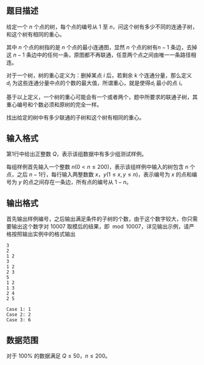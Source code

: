 ## 题目描述

给定一个 $n$ 个点的树，每个点的编号从 $1$ 至 $n$，问这个树有多少不同的连通子树，和这个树有相同的重心。

其中 $n$ 个点的树指的是 $n$ 个点的最小连通图，显然 $n$ 个点的树有$n-1$ 条边，去掉这 $n-1$ 条边中的任何一条，原图都不再联通，任意两个点之间由唯一一条路径相连。

对于一个树，树的重心定义为：删掉某点 $i$ 后，若剩余 $k$ 个连通分量，那么定义 $d_i$ 为这些连通分量中点的个数的最大值，所谓重心，就是使得$d_i$ 最小的点 $i$。

基于以上定义，一个树的重心可能会有一个或者两个，题中所要求的联通子树，其重心编号和个数必须和原树的完全一样。

找出给定的树中有多少联通的子树和这个树有相同的重心。

## 输入格式

第1行中给出正整数 $Q$，表示该组数据中有多少组测试样例。

每组样例首先输入一个整数 $n (0 < n\le 200)$，表示该组样例中输入的树包含 $n$ 个点，之后 $n-1$行，每行输入两整数数 $x，y(1\le x, y\le n)$，表示编号为 $x$ 的点和编号为 $y$ 的点之间存在一条边，所有点的编号从 $1-n$。

## 输出格式

首先输出样例编号，之后输出满足条件的子树的个数，由于这个数字较大，你只需要输出这个数字对 $10007$ 取模后的结果，即 $\bmod 10007$，详见输出示例，请严格按照输出实例中的格式输出

```input1
3
2
1 2
3
1 2
2 3
5
1 2
1 3
2 4
2 5
```

```output1
Case 1: 1
Case 2: 2
Case 3: 6
```

## 数据范围

对于 $100\%$ 的数据满足 $Q\le 50$，$n\le 200$。